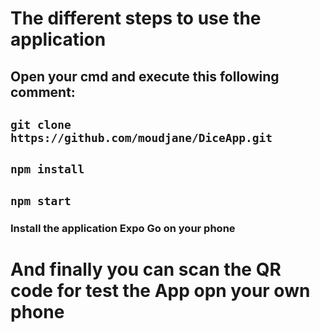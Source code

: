 # The different steps to use the application

## Open your cmd and execute this following comment:
## ```git clone https://github.com/moudjane/DiceApp.git```

## ```npm install```

## ```npm start```

### Install the application Expo Go on your phone


# And finally you can scan the QR code for test the App opn your own phone

